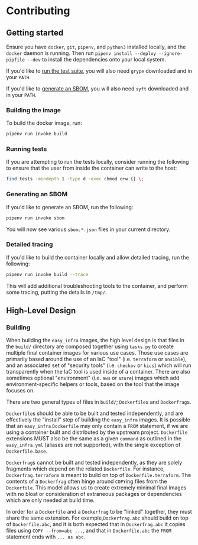 # Contributing

## Getting started

Ensure you have `docker`, `git`, `pipenv`, and `python3` installed locally, and the `docker` daemon is running. Then run `pipenv install --deploy
--ignore-pipfile --dev` to install the dependencies onto your local system.

If you'd like to [run the test suite](#running-tests), you will also need `grype` downloaded and in your `PATH`.

If you'd like to [generate an SBOM](#generating-an-sbom), you will also need `syft` downloaded and in your `PATH`.

### Building the image

To build the docker image, run:

```bash
pipenv run invoke build
```

### Running tests

If you are attempting to run the tests locally, consider running the following to ensure that the user from inside the container can write to the
host:

```bash
find tests -mindepth 1 -type d -exec chmod o+w {} \;
```

### Generating an SBOM

If you'd like to generate an SBOM, run the following:

```bash
pipenv run invoke sbom
```

You will now see various `sbom.*.json` files in your current directory.

### Detailed tracing

If you'd like to build the container locally and allow detailed tracing, run the following:

```bash
pipenv run invoke build --trace
```

This will add additional troubleshooting tools to the container, and perform some tracing, putting the details in `/tmp/`.

## High-Level Design

### Building

When building the `easy_infra` images, the high level design is that files in the `build/` directory are composed together using `tasks.py` to create
multiple final container images for various use cases. Those use cases are primarily based around the use of an IaC "tool" (i.e. `terraform` or
`ansible`), and an associated set of "security tools" (i.e. `checkov` or `kics`) which will run transparently when the IaC tool is used inside of a
container. There are also sometimes optional "environment" (i.e. `aws` or `azure`) images which add environment-specific helpers or tools, based on
the tool that the image focuses on.

There are two general types of files in `build/`; `Dockerfile`s and `Dockerfrag`s.

`Dockerfile`s should be able to be built and tested independently, and are effectively the "install" step of building the `easy_infra` images. It is
possible that an `easy_infra` `Dockerfile` may only contain a `FROM` statement, if we are using a container built and distributed by the upstream
project. `Dockerfile` extensions MUST also be the same as a given `command` as outlined in the `easy_infra.yml` (aliases are not supported), with the
single exception of `Dockerfile.base`.

`Dockerfrag`s cannot be built and tested independently, as they are solely fragments which depend on the related `Dockerfile`. For instance,
`Dockerfrag.terraform` is meant to build on top of `Dockerfile.terraform`. The contents of a `Dockerfrag` often hinge around `COPY`ing files from the
`Dockerfile`. This model allows us to create extremely minimal final images with no bloat or consideration of extraneous packages or dependencies
which are only needed at build time.

In order for a `Dockerfile` and a `Dockerfrag` to be "linked" together, they must share the same extension. For example,`Dockerfrag.abc` should build
on top of `Dockerfile.abc`, and it is both expected that in `Dockerfrag.abc` it copies files using `COPY --from=abc ...`, and that in `Dockerfile.abc`
the `FROM` statement ends with `... as abc`.
